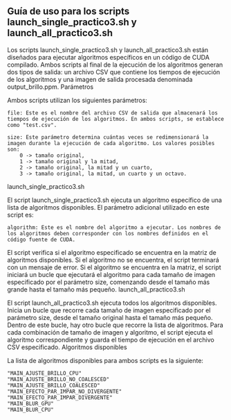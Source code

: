 ## Guía de uso para los scripts launch_single_practico3.sh y launch_all_practico3.sh

Los scripts launch_single_practico3.sh y launch_all_practico3.sh están diseñados para ejecutar algoritmos específicos en un código de CUDA compilado. Ambos scripts al final de la ejecución de los algoritmos generan dos tipos de salida: un archivo CSV que contiene los tiempos de ejecución de los algoritmos y una imagen de salida procesada denominada output_brillo.ppm.
Parámetros

Ambos scripts utilizan los siguientes parámetros:

    file: Este es el nombre del archivo CSV de salida que almacenará los tiempos de ejecución de los algoritmos. En ambos scripts, se establece como "test.csv".

    size: Este parámetro determina cuántas veces se redimensionará la imagen durante la ejecución de cada algoritmo. Los valores posibles son:
        0 -> tamaño original,
        1 -> tamaño original y la mitad,
        2 -> tamaño original, la mitad y un cuarto,
        3 -> tamaño original, la mitad, un cuarto y un octavo.

launch_single_practico3.sh

El script launch_single_practico3.sh ejecuta un algoritmo específico de una lista de algoritmos disponibles. El parámetro adicional utilizado en este script es:

    algorithm: Este es el nombre del algoritmo a ejecutar. Los nombres de los algoritmos deben corresponder con los nombres definidos en el código fuente de CUDA.

El script verifica si el algoritmo especificado se encuentra en la matriz de algoritmos disponibles. Si el algoritmo no se encuentra, el script terminará con un mensaje de error. Si el algoritmo se encuentra en la matriz, el script iniciará un bucle que ejecutará el algoritmo para cada tamaño de imagen especificado por el parámetro size, comenzando desde el tamaño más grande hasta el tamaño más pequeño.
launch_all_practico3.sh

El script launch_all_practico3.sh ejecuta todos los algoritmos disponibles. Inicia un bucle que recorre cada tamaño de imagen especificado por el parámetro size, desde el tamaño original hasta el tamaño más pequeño. Dentro de este bucle, hay otro bucle que recorre la lista de algoritmos. Para cada combinación de tamaño de imagen y algoritmo, el script ejecuta el algoritmo correspondiente y guarda el tiempo de ejecución en el archivo CSV especificado.
Algoritmos disponibles

La lista de algoritmos disponibles para ambos scripts es la siguiente:

    "MAIN_AJUSTE_BRILLO_CPU"
    "MAIN_AJUSTE_BRILLO_NO_COALESCED"
    "MAIN_AJUSTE_BRILLO_COALESCED"
    "MAIN_EFECTO_PAR_IMPAR_NO_DIVERGENTE"
    "MAIN_EFECTO_PAR_IMPAR_DIVERGENTE"
    "MAIN_BLUR_GPU"
    "MAIN_BLUR_CPU"